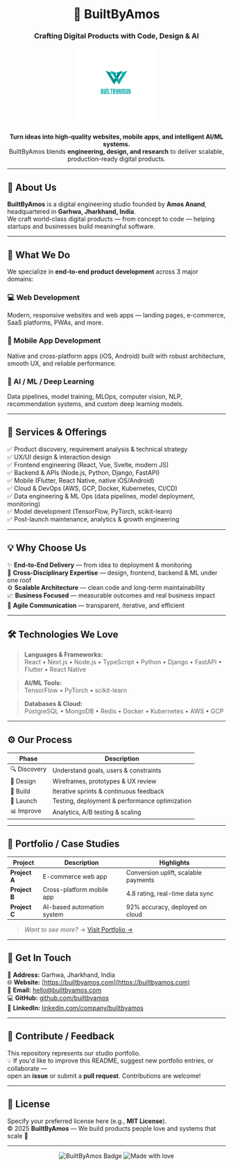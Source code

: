 <h1 align="center">🚀 BuiltByAmos</h1>
<h3 align="center">Crafting Digital Products with Code, Design & AI</h3>

<p align="center">
  <img src="./image/BBA-Logo.png" alt="BuiltByAmos Logo" width="180"/>
</p>

<p align="center">
  <b>Turn ideas into high-quality websites, mobile apps, and intelligent AI/ML systems.</b><br/>
  BuiltByAmos blends <b>engineering, design, and research</b> to deliver scalable, production-ready digital products.
</p>

---

## 🌟 About Us

**BuiltByAmos** is a digital engineering studio founded by **Amos Anand**, headquartered in **Garhwa, Jharkhand, India**.  
We craft world-class digital products — from concept to code — helping startups and businesses build meaningful software.

---

## 🚀 What We Do

We specialize in **end-to-end product development** across 3 major domains:

### 💻 Web Development
Modern, responsive websites and web apps — landing pages, e-commerce, SaaS platforms, PWAs, and more.

### 📱 Mobile App Development
Native and cross-platform apps (iOS, Android) built with robust architecture, smooth UX, and reliable performance.

### 🧠 AI / ML / Deep Learning
Data pipelines, model training, MLOps, computer vision, NLP, recommendation systems, and custom deep learning models.

---

## 🧩 Services & Offerings

✅ Product discovery, requirement analysis & technical strategy  
✅ UX/UI design & interaction design  
✅ Frontend engineering (React, Vue, Svelte, modern JS)  
✅ Backend & APIs (Node.js, Python, Django, FastAPI)  
✅ Mobile (Flutter, React Native, native iOS/Android)  
✅ Cloud & DevOps (AWS, GCP, Docker, Kubernetes, CI/CD)  
✅ Data engineering & ML Ops (data pipelines, model deployment, monitoring)  
✅ Model development (TensorFlow, PyTorch, scikit-learn)  
✅ Post-launch maintenance, analytics & growth engineering  

---

## 💡 Why Choose Us

✨ **End-to-End Delivery** — from idea to deployment & monitoring  
🧩 **Cross-Disciplinary Expertise** — design, frontend, backend & ML under one roof  
⚙️ **Scalable Architecture** — clean code and long-term maintainability  
📈 **Business Focused** — measurable outcomes and real business impact  
💬 **Agile Communication** — transparent, iterative, and efficient  

---

## 🛠️ Technologies We Love

> **Languages & Frameworks:**  
> React • Next.js • Node.js • TypeScript • Python • Django • FastAPI • Flutter • React Native  

> **AI/ML Tools:**  
> TensorFlow • PyTorch • scikit-learn  

> **Databases & Cloud:**  
> PostgreSQL • MongoDB • Redis • Docker • Kubernetes • AWS • GCP  

---

## ⚙️ Our Process

| Phase | Description |
|-------|--------------|
| 🔍 Discovery | Understand goals, users & constraints |
| 🎨 Design | Wireframes, prototypes & UX review |
| 🧱 Build | Iterative sprints & continuous feedback |
| 🚀 Launch | Testing, deployment & performance optimization |
| 📊 Improve | Analytics, A/B testing & scaling |

---

## 📂 Portfolio / Case Studies

| Project | Description | Highlights |
|----------|--------------|-------------|
| **Project A** | E-commerce web app | Conversion uplift, scalable payments |
| **Project B** | Cross-platform mobile app | 4.8 rating, real-time data sync |
| **Project C** | AI-based automation system | 92% accuracy, deployed on cloud |

> _Want to see more?_ → [Visit Portfolio →](https://builtbyamos.com)

---

## 🤝 Get In Touch

📍 **Address:** Garhwa, Jharkhand, India  
🌐 **Website:** [https://builtbyamos.com](https://builtbyamos.com)  
📧 **Email:** [hello@builtbyamos.com](mailto:hello@builtbyamos.com)  
💻 **GitHub:** [github.com/builtbyamos](https://github.com/builtbyamos)  
🔗 **LinkedIn:** [linkedin.com/company/builtbyamos](https://www.linkedin.com/company/builtbyamos)

---

## 💬 Contribute / Feedback

This repository represents our studio portfolio.  
💡 If you'd like to improve this README, suggest new portfolio entries, or collaborate —  
open an **issue** or submit a **pull request**. Contributions are welcome!

---

## 📝 License

Specify your preferred license here (e.g., **MIT License**).  
© 2025 **BuiltByAmos** — We build products people love and systems that scale 🚀

---

<p align="center">
  <img src="https://img.shields.io/badge/BuiltByAmos-Open%20Source-blueviolet?style=for-the-badge" alt="BuiltByAmos Badge"/>
  <img src="https://img.shields.io/badge/Made%20with❤️%20in-Jharkhand-red?style=for-the-badge" alt="Made with love"/>
</p>
